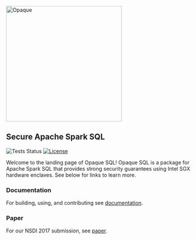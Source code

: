 <img src="https://mc2-project.github.io/opaque/opaque.svg" width="315" alt="Opaque">

## Secure Apache Spark SQL

![Tests Status](https://github.com/mc2-project/opaque/actions/workflows/main.yml/badge.svg) [![License](https://img.shields.io/badge/License-Apache%202.0-blue.svg)](https://opensource.org/licenses/Apache-2.0)

Welcome to the landing page of Opaque SQL! Opaque SQL is a package for Apache Spark SQL that provides strong security guarantees using Intel SGX hardware enclaves. See below for links to learn more.

### Documentation
For building, using, and contributing see [documentation](https://mc2-project.github.io/opaque-sql/).

### Paper
For our NSDI 2017 submission, see [paper](https://people.eecs.berkeley.edu/~wzheng/opaque.pdf).
